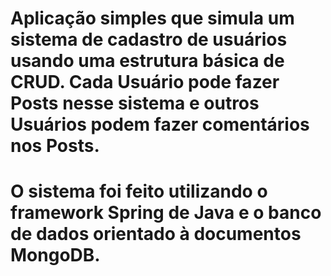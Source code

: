 # Aplicação simples que simula um sistema de cadastro de usuários usando uma estrutura básica de CRUD. Cada Usuário pode fazer Posts nesse sistema e outros Usuários podem fazer comentários nos Posts. 
# O sistema foi feito utilizando o framework Spring de Java e o banco de dados orientado à documentos MongoDB.
